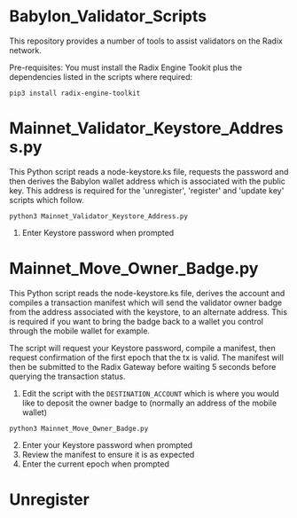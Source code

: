 # Babylon_Validator_Scripts

This repository provides a number of tools to assist validators on the Radix network.

Pre-requisites:
You must install the Radix Engine Tookit plus the dependencies listed in the scripts where required:

`pip3 install radix-engine-toolkit`

# Mainnet_Validator_Keystore_Address.py
This Python script reads a node-keystore.ks file, requests the password and then derives the Babylon wallet address which is associated with the public key.  This address is required for the 'unregister', 'register' and 'update key' scripts which follow.

`python3 Mainnet_Validator_Keystore_Address.py`
1. Enter Keystore password when prompted
   
# Mainnet_Move_Owner_Badge.py
This Python script reads the node-keystore.ks file, derives the account and compiles a transaction manifest which will send the validator owner badge from the address associated with the keystore, to an alternate address.  This is required if you want to bring the badge back to a wallet you control through the mobile wallet for example.

The script will request your Keystore password, compile a manifest, then request confirmation of the first epoch that the tx is valid.  The manifest will then be submitted to the Radix Gateway before waiting 5 seconds before querying the transaction status.

1. Edit the script with the `DESTINATION_ACCOUNT` which is where you would like to deposit the owner badge to (normally an address of the mobile wallet)

`python3 Mainnet_Move_Owner_Badge.py`

2. Enter your Keystore password when prompted
3. Review the manifest to ensure it is as expected
4. Enter the current epoch when prompted

# Unregister
